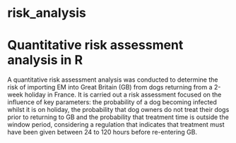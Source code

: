# risk_analysis
# Quantitative risk assessment analysis in R
A quantitative risk assessment analysis was conducted to determine the risk of importing EM into Great Britain (GB) from dogs returning from a 2-week holiday in France. It is carried out a risk assessment focused on the influence of key parameters: the probability of a dog becoming infected whilst it is on holiday, the probability that dog owners do not treat their dogs prior to returning to GB and the probability that treatment time is outside the window period, considering a regulation that indicates that treatment must have been given between 24 to 120 hours before re-entering GB.

